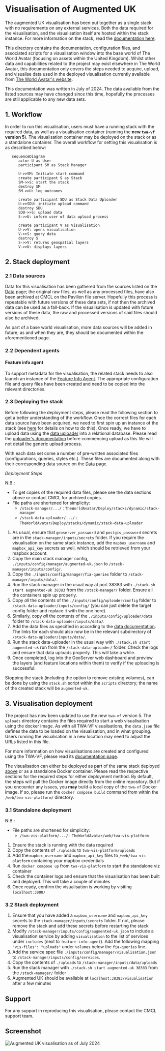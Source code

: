 # Visualisation of Augmented UK

The augmented UK visualisation has been put together as a single stack with no requirements on any external services. Both the data required for the visualisation, and the visualisation itself are hosted within the stack instance. For more information on the stack, read the [documentation here](https://github.com/cambridge-cares/TheWorldAvatar/tree/main/Deploy/stacks/dynamic/stack-manager).

This directory contains the documentation, configuration files, and associated scripts for a visualisation window into the base world of The World Avatar (focusing on assets within the United Kingdom). Whilst other data and capabilities related to the project may exist elsewhere in The World Avatar, this documentation only covers the steps needed to acquire, upload, and visualise data used in the deployed visualisation currently available from [The World Avatar's website](https://theworldavatar.io).

This documentation was written in July of 2024. The data available from the listed sources may have changed since this time, hopefully the processes are still applicable to any new data sets.

## 1. Workflow

In order to run this visualisation, users must have a running stack with the required data, as well as a visualisation container (running the **new `twa-vf` version 5**). The visualisation container may be deployed on the stack or as a standalone container. The overall workflow for setting this visualisation is as described below:

```mermaid
   sequenceDiagram
      actor U as User
      participant SM as Stack Manager

      U->>SM: Initiate start command
      create participant S as Stack
      SM->>S: start the stack
      destroy SM
      SM->>U: log outcomes

      create participant SDU as Stack Data Uploader
      U->>SDU: initiate upload command
      destroy SDU
      SDU->>S: upload data
      S->>U: inform user of data upload process

      create participant V as Visualisation
      U->>V: opens visualisation
      V->>S: query data
      destroy S
      S->>V: returns geospatial layers
      V->>U: displays layers
```

## 2. Stack deployment

### 2.1 Data sources

Data for this visualisation has been gathered from the sources listed on the [Data](./docs/data.md) page; the original raw files, as well as any processed files, have also been archived at CMCL on the Pavilion file server. Hopefully this process is repeatable with future versions of these data sets, if not then the archived data can be used as a fall-back. If the visualisation is updated with future versions of these data, the raw and processed versions of said files should also be archived.

As part of a base world visualisation, more data sources will be added in future; as and when they are, they should be documented within the aforementioned page.

### 2.2 Dependent agents

#### Feature info agent

To support metadata for the visualisation, the related stack needs to also launch an instance of the [Feature Info Agent](https://github.com/cambridge-cares/TheWorldAvatar/tree/main/Agents/FeatureInfoAgent). The appropriate configuration file and query files have been created and need to be copied into the relevant directories.

### 2.3 Deploying the stack

Before following the deployment steps, please read the following section to get a better understanding of the workflow. Once the correct files for each data source have been acquired, we need to first spin up an instance of the stack (see [here](https://github.com/cambridge-cares/TheWorldAvatar/tree/main/Deploy/stacks/dynamic/stack-manager) for details on how to do this). Once ready, we have to upload data using the [data uploader](https://github.com/cambridge-cares/TheWorldAvatar/tree/main/Deploy/stacks/dynamic/stack-data-uploader) into a relational database. Please read the [uploader's documentation](https://github.com/cambridge-cares/TheWorldAvatar/tree/main/Deploy/stacks/dynamic/stack-data-uploader) before commencing upload as this file will not detail the generic upload process.

With each data set come a number of pre-written associated files (configurations, queries, styles etc.). These files are documented along with their corresponding data source on the [Data](./docs/data.md) page.

_Deployment Steps_

N.B.:

- To get copies of the required data files, please see the data sections above or contact CMCL for archived copies.
- File paths are shortened for simplicity:
  - `/stack-manager/.../` : `TheWorldAvatar/Deploy/stacks/dynamic/stack-manager`
  - `/stack-data-uploader/.../` : `TheWorldAvatar/Deploy/stacks/dynamic/stack-data-uploader`

1. As usual, ensure that `geoserver_password` and `postgis_password` secrets are in the `stack-manager/inputs/secrets` folder. If you require the visualisation on the same stack instance, add the `mapbox_username` and `mapbox_api_key` secrets as well, which should be retrieved from your mapbox account.
2. Copy the main stack manager config, `./inputs/config/manager/augmented-uk.json` to `/stack-manager/inputs/config/`.
3. Copy the `./inputs/config/manager/fia-queries` folder to `/stack-manager/inputs/data/`.
4. Run the stack manager in the usual way at port 38383 with `./stack.sh start augmented-uk 38383` from the `/stack-manager/` folder. Ensure all the containers spin up properly.
5. Copy _all_ the contents of the `./inputs/config/uploader/config` folder to `/stack-data-uploader/inputs/config/` (you can just delete the target config folder and replace it with the one here).
6. Similarly, copy _all_ the contents of the `./inputs/config/uploader/data` folder to `/stack-data-uploader/inputs/data/`.
7. Add the data files as specified in according to the [data documentation](./docs/data.md). The links for each should also now be in the relevant subdirectory of `/stack-data-uploader/inputs/data/`.
8. Run the stack data-uploader in the usual way with `./stack.sh start augmented-uk` run from the `/stack-data-uploader/` folder. Check the logs and ensure that data uploads properly. This will take a while.
9. Once completed, log into the GeoServer web dashboard and preview the layers (and feature locations within them) to verify if the uploading is successful.

Stopping the stack (including the option to remove existing volumes), can be done by using the `stack.sh` script within the `scripts` directory; the name of the created stack will be `augmented-uk`.

## 3. Visualisation deployment

The project has now been updated to use the new `twa-vf` version 5. The `uploads` directory contains the files required to start a web visualisation using the docker image. As with all TWA-VF visualisations, the `data.json` file defines the data to be loaded on the visualisation, and in what grouping. Users running the visualisation in a new location may need to adjust the URLs listed in this file.

For more information on how visualisations are created and configured using the TWA-VF, please read its [documentation page](https://github.com/cambridge-cares/TheWorldAvatar/tree/main/web/twa-vis-platform).

The visualisation can either be deployed as part of the same stack deployed [above](#23-deploying-the-stack) or as a standalone Docker container. Please read the respective sections for the required steps for either deployment method. By default, the steps will pull the Docker image directly from the online repository. But if you encounter any issues, you **may** build a local copy of the `twa-vf` Docker image. If so, please run the `docker compose build` command from within the `/web/twa-vis-platform/` directory.

### 3.1 Standalone deployment 

N.B.:
- File paths are shortened for simplicity:
  - `/twa-vis-platform/.../` : `TheWorldAvatar/web/twa-vis-platform`

1. Ensure the stack is running with the data required
2. Copy the contents of `./uploads` to `twa-vis-platform/uploads`
3. Add the `mapbox_username` and `mapbox_api_key` files to `/web/twa-vis-platform` containing your mapbox credentials
4. Run `docker compose up` from `twa-vis-platform` to start the standalone viz container
5. Check the container logs and ensure that the visualisation has been built and deployed. This will take a couple of minutes
6. Once ready, confirm the visualisation is working by visiting `localhost:3000/`

### 3.2 Stack deployment 

1. Ensure that you have added a `mapbox_username` and `mapbox_api_key` secrets to the `stack-manager/inputs/secrets` folder. If not, please remove the stack and add these secrets before restarting the stack
2. Modify `/stack-manager/inputs/config/augmented-uk.json` to include a visualisation service by adding `visualisation` to the list of services under `includes` (next to `feature-info-agent`). Add the following mapping `"vis-files": "uploads"` under `volumes` below the `fia-queries` line.
3. Add the service spec file `./inputs/config/manager/visualisation.json` to `/stack-manager/inputs/config/services`.
4. Copy the contents of `./uploads` to `/stack-manager/inputs/data/uploads`
5. Run the stack manager with `./stack.sh start augmented-uk 38383` from the `/stack-manager/` folder
6. Augmented UK should be available at `localhost:38383/visualisation` after a few minutes

## Support

For any support in reproducing this visualisation, please contact the CMCL support team.

## Screenshot

![Augmented UK visualisation as of July 2024](screenshot.png)
